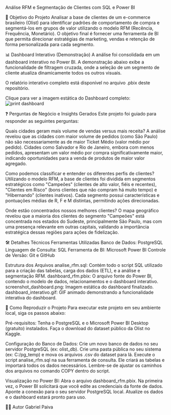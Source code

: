 Análise RFM e Segmentação de Clientes com SQL e Power BI

🎯 Objetivo do Projeto
Analisar a base de clientes de um e-commerce brasileiro (Olist) para identificar padrões de comportamento de compra e segmentá-los em grupos de valor utilizando o modelo RFM (Recência, Frequência, Monetário). O objetivo final é fornecer uma ferramenta de BI que permita direcionar estratégias de marketing, vendas e retenção de forma personalizada para cada segmento.

📊 Dashboard Interativo (Demonstração)
A análise foi consolidada em um dashboard interativo no Power BI. A demonstração abaixo exibe a funcionalidade de filtragem cruzada, onde a seleção de um segmento de cliente atualiza dinamicamente todos os outros visuais.

O relatório interativo completo está disponível no arquivo .pbix deste repositório.


Clique para ver a imagem estática do Dashboard completo: ![print dashboard](https://github.com/user-attachments/assets/a121df9b-f250-4c04-8bd2-a4a2bcd6a1e2)




❓ Perguntas de Negócio e Insights Gerados
Este projeto foi guiado para responder as seguintes perguntas:

Quais cidades geram mais volume de vendas versus mais receita?
A análise revelou que as cidades com maior volume de pedidos (como São Paulo) não são necessariamente as de maior Ticket Médio (valor médio por pedido). Cidades como Salvador e Rio de Janeiro, embora com menos pedidos, apresentam um valor médio por compra significativamente maior, indicando oportunidades para a venda de produtos de maior valor agregado.

Como podemos classificar e entender os diferentes perfis de clientes?
Utilizando o modelo RFM, a base de clientes foi dividida em segmentos estratégicos como "Campeões" (clientes de alto valor, fiéis e recentes), "Clientes em Risco" (bons clientes que não compram há muito tempo) e "Hibernando" (clientes inativos). Cada segmento possui características e pontuações médias de R, F e M distintas, permitindo ações direcionadas.

Onde estão concentrados nossos melhores clientes?
O mapa geográfico revelou que a maioria dos clientes do segmento "Campeões" está concentrada nos estados do Sudeste, principalmente São Paulo, mas com uma presença relevante em outras capitais, validando a importância estratégica dessas regiões para ações de fidelização.

🛠️ Detalhes Técnicos
Ferramentas Utilizadas
Banco de Dados: PostgreSQL
Linguagem de Consulta: SQL
Ferramenta de BI: Microsoft Power BI
Controle de Versão: Git e GitHub

Estrutura dos Arquivos
analise_rfm.sql: Contém todo o script SQL utilizado para a criação das tabelas, carga dos dados (ETL), e a análise e segmentação RFM.
dashboard_rfm.pbix: O arquivo fonte do Power BI, contendo o modelo de dados, relacionamentos e o dashboard interativo.
screenshot_dashboard.png: Imagem estática do dashboard finalizado.
dashboard_interativo.gif: GIF animado demonstrando a funcionalidade interativa do dashboard.

🚀 Como Reproduzir o Projeto
Para executar este projeto em seu ambiente local, siga os passos abaixo:

Pré-requisitos:
Tenha o PostgreSQL e o Microsoft Power BI Desktop (gratuito) instalados.
Faça o download do dataset público da Olist no Kaggle.

Configuração do Banco de Dados:
Crie um novo banco de dados no seu servidor PostgreSQL (ex: olist_db).
Crie uma pasta pública no seu sistema (ex: C:/pg_temp) e mova os arquivos .csv do dataset para lá.
Execute o script analise_rfm.sql na sua ferramenta de consulta. Ele criará as tabelas e importará todos os dados necessários. Lembre-se de ajustar os caminhos dos arquivos no comando COPY dentro do script.

Visualização no Power BI:
Abra o arquivo dashboard_rfm.pbix.
Na primeira vez, o Power BI solicitará que você edite as credenciais da fonte de dados. Aponte a conexão para o seu servidor PostgreSQL local.
Atualize os dados e o dashboard estará pronto para uso.

👨‍💻 Autor
Gabriel Paiva
